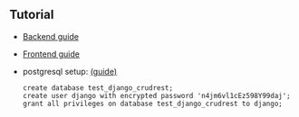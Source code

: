 ## Tutorial

- [Backend guide](https://bezkoder.com/django-postgresql-crud-rest-framework/#Technology)
- [Frontend guide](https://bezkoder.com/vue-js-crud-app/)

- postgresql setup: [(guide)](https://medium.com/coding-blocks/creating-user-database-and-adding-access-on-postgresql-8bfcd2f4a91e)

      create database test_django_crudrest;
      create user django with encrypted password 'n4jm6vl1cEz598Y99daj';
      grant all privileges on database test_django_crudrest to django; 

